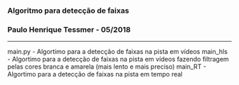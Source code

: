 ### Algoritmo para detecção de faixas
### Paulo Henrique Tessmer - 05/2018

****

main.py - Algortimo para a detecção de faixas na pista em vídeos
main_hls - Algortimo para a detecção de faixas na pista em vídeos fazendo filtragem pelas cores branca e amarela (mais lento e mais preciso)
main_RT - Algortimo para a detecção de faixas na pista em tempo real
